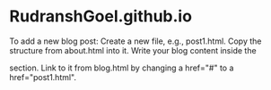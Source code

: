 # RudranshGoel.github.io
To add a new blog post:
Create a new file, e.g., post1.html.
Copy the structure from about.html into it.
Write your blog content inside the <main> section.
Link to it from blog.html by changing a href="#" to a href="post1.html".
